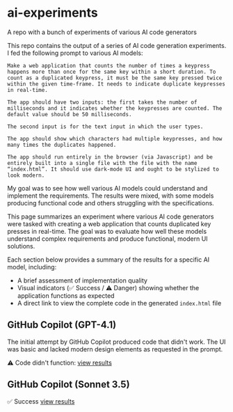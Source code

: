 # ai-experiments
A repo with a bunch of experiments of various AI code generators

This repo contains the output of a series of AI code generation experiments. I fed the following prompt to various AI models:

```
Make a web application that counts the number of times a keypress happens more than once for the same key within a short duration. To count as a duplicated keypress, it must be the same key pressed twice within the given time-frame. It needs to indicate duplicate keypresses in real-time. 

The app should have two inputs: the first takes the number of milliseconds and it indicates whether the keypresses are counted. The default value should be 50 milliseconds.

The second input is for the text input in which the user types.

The app should show which characters had multiple keypresses, and how many times the duplicates happened.

The app should run entirely in the browser (via Javascript) and be entirely built into a single file with the file with the name “index.html”. It should use dark-mode UI and ought to be stylized to look modern.
```

My goal was to see how well various AI models could understand and implement the requirements. The results were mixed, with some models producing functional code and others struggling with the specifications.


This page summarizes an experiment where various AI code generators were tasked with creating a web application that counts duplicated key presses in real-time. The goal was to evaluate how well these models understand complex requirements and produce functional, modern UI solutions.

Each section below provides a summary of the results for a specific AI model, including:
- A brief assessment of implementation quality
- Visual indicators (✅ Success / ⚠️ Danger) showing whether the application functions as expected
- A direct link to view the complete code in the generated `index.html` file

## GitHub Copilot (GPT-4.1)
The initial attempt by GitHub Copilot produced code that didn't work. The UI was basic and lacked modern design elements as requested in the prompt.

⚠️ Code didn't function:
[view results](github-gpt-4.1/index.html)

## GitHub Copilot (Sonnet 3.5)

✅ Success
[view results](github-sonnet-3.5/index.html)

